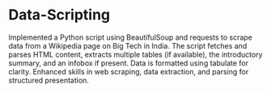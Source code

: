 # Data-Scripting

Implemented a Python script using BeautifulSoup and requests to scrape data from a Wikipedia page on Big Tech in India. The script fetches and parses HTML content, extracts multiple tables (if available), the introductory summary, and an infobox if present. Data is formatted using tabulate for clarity. Enhanced skills in web scraping, data extraction, and parsing for structured presentation.
